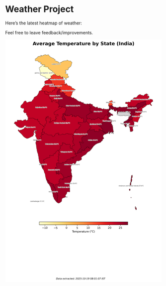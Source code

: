 # Weather Project

Here’s the latest heatmap of weather:

Feel free to leave feedback/improvements.

![India Heatmap](docs/assets/india_heatmap.png?v=F44D6E)
